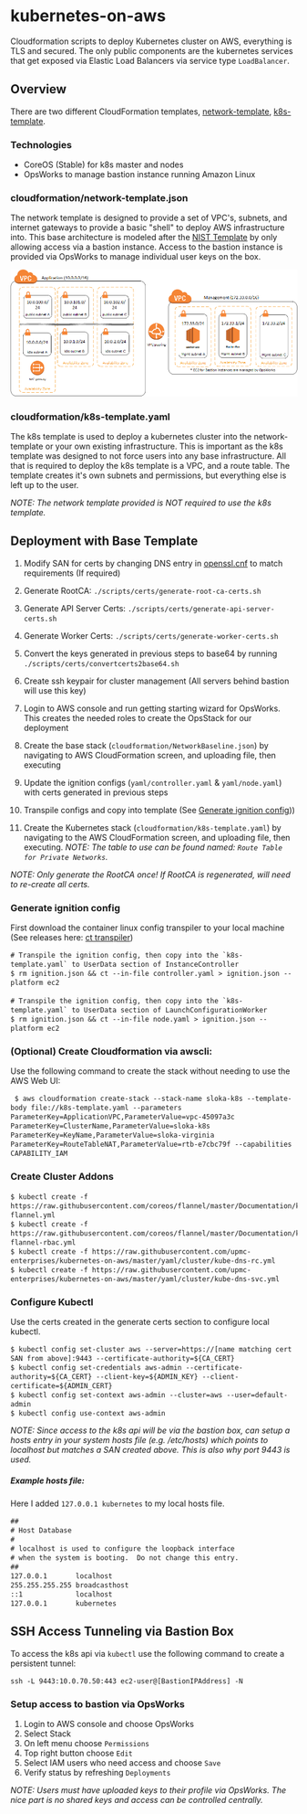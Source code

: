 # kubernetes-on-aws
Cloudformation scripts to deploy Kubernetes cluster on AWS, everything is TLS and secured. The only public components are the kubernetes services that get exposed via Elastic Load Balancers via service type `LoadBalancer`.

## Overview

There are two different CloudFormation templates, [network-template](cloudformation/network-template.json), [k8s-template](cloudformation/k8s-template.json).

### Technologies

- CoreOS (Stable) for k8s master and nodes
- OpsWorks to manage bastion instance running Amazon Linux

### cloudformation/network-template.json

The network template is designed to provide a set of VPC's, subnets, and internet gateways to provide a basic "shell" to deploy AWS infrastructure into. This base architecture is modeled after the [NIST Template](https://aws.amazon.com/about-aws/whats-new/2016/01/nist-800-53-standardized-architecture-on-the-aws-cloud-quick-start-reference-deployment/) by only allowing access via a bastion instance. Access to the bastion instance is provided via OpsWorks to manage individual user keys on the box.

![base-network](images/network.png)

### cloudformation/k8s-template.yaml

The k8s template is used to deploy a kubernetes cluster into the network-template or your own existing infrastructure. This is important as the k8s template was designed to not force users into any base infrastructure. All that is required to deploy the k8s template is a VPC, and a route table. The template creates it's own subnets and permissions, but everything else is left up to the user.

_NOTE: The network template provided is NOT required to use the k8s template._

## Deployment with Base Template

1. Modify SAN for certs by changing DNS entry in [openssl.cnf](scripts/certs/openssl.cnf) to match requirements (If required)

2. Generate RootCA: `./scripts/certs/generate-root-ca-certs.sh`

3. Generate API Server Certs: `./scripts/certs/generate-api-server-certs.sh`

4. Generate Worker Certs: `./scripts/certs/generate-worker-certs.sh`

5. Convert the keys generated in previous steps to base64 by running `./scripts/certs/convertcerts2base64.sh`

6. Create ssh keypair for cluster management (All servers behind bastion will use this key)

7. Login to AWS console and run getting starting wizard for OpsWorks. This creates the needed roles to create the OpsStack for our deployment

8. Create the base stack (`cloudformation/NetworkBaseline.json`) by navigating to AWS CloudFormation screen, and uploading file, then executing

9. Update the ignition configs (`yaml/controller.yaml` & `yaml/node.yaml`) with certs generated in previous steps

10. Transpile configs and copy into template (See [Generate ignition config](#generate-ignition-config))) 

11. Create the Kubernetes stack (`cloudformation/k8s-template.yaml`) by navigating to the AWS CloudFormation screen, and uploading file, then executing. _NOTE: The table to use can be found named: `Route Table for Private Networks`._

_NOTE: Only generate the RootCA once! If RootCA is regenerated, will need to re-create all certs._

### Generate ignition config

First download the container linux config transpiler to your local machine (See releases here: [ct transpiler](https://github.com/coreos/container-linux-config-transpiler/releases))

```
# Transpile the ignition config, then copy into the `k8s-template.yaml` to UserData section of InstanceController
$ rm ignition.json && ct --in-file controller.yaml > ignition.json --platform ec2 

# Transpile the ignition config, then copy into the `k8s-template.yaml` to UserData section of LaunchConfigurationWorker
$ rm ignition.json && ct --in-file node.yaml > ignition.json --platform ec2 
```

### (Optional) Create Cloudformation via awscli:

Use the following command to create the stack without needing to use the AWS Web UI:

```
 $ aws cloudformation create-stack --stack-name sloka-k8s --template-body file://k8s-template.yaml --parameters ParameterKey=ApplicationVPC,ParameterValue=vpc-45097a3c ParameterKey=ClusterName,ParameterValue=sloka-k8s ParameterKey=KeyName,ParameterValue=sloka-virginia ParameterKey=RouteTableNAT,ParameterValue=rtb-e7cbc79f --capabilities CAPABILITY_IAM 
```

### Create Cluster Addons

```
$ kubectl create -f https://raw.githubusercontent.com/coreos/flannel/master/Documentation/kube-flannel.yml
$ kubectl create -f https://raw.githubusercontent.com/coreos/flannel/master/Documentation/kube-flannel-rbac.yml
$ kubectl create -f https://raw.githubusercontent.com/upmc-enterprises/kubernetes-on-aws/master/yaml/cluster/kube-dns-rc.yml
$ kubectl create -f https://raw.githubusercontent.com/upmc-enterprises/kubernetes-on-aws/master/yaml/cluster/kube-dns-svc.yml
```

### Configure Kubectl

Use the certs created in the generate certs section to configure local kubectl.

```
$ kubectl config set-cluster aws --server=https://[name matching cert SAN from above]:9443 --certificate-authority=${CA_CERT}
$ kubectl config set-credentials aws-admin --certificate-authority=${CA_CERT} --client-key=${ADMIN_KEY} --client-certificate=${ADMIN_CERT}
$ kubectl config set-context aws-admin --cluster=aws --user=default-admin
$ kubectl config use-context aws-admin
```

_NOTE: Since access to the k8s api will be via the bastion box, can setup a hosts entry in your system hosts file (e.g. /etc/hosts) which points to localhost but matches a SAN created above. This is also why port 9443 is used._

##### Example hosts file:

Here I added `127.0.0.1 kubernetes` to my local hosts file.

```
##
# Host Database
#
# localhost is used to configure the loopback interface
# when the system is booting.  Do not change this entry.
##
127.0.0.1       localhost
255.255.255.255 broadcasthost
::1             localhost
127.0.0.1       kubernetes
```

## SSH Access Tunneling via Bastion Box

To access the k8s api via `kubectl` use the following command to create a persistent tunnel:
```
ssh -L 9443:10.0.70.50:443 ec2-user@[BastionIPAddress] -N
```

### Setup access to bastion via OpsWorks

1. Login to AWS console and choose OpsWorks
2. Select Stack
3. On left menu choose `Permissions`
4. Top right button choose `Edit`
5. Select IAM users who need access and choose `Save`
6. Verify status by refreshing `Deployments`

_NOTE: Users must have uploaded keys to their profile via OpsWorks. The nice part is no shared keys and access can be controlled centrally._
